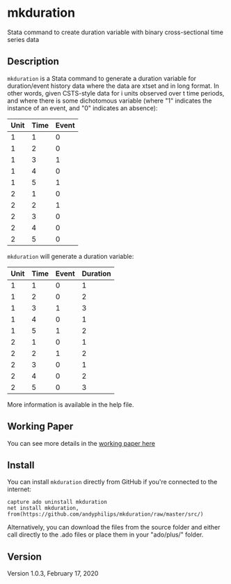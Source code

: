 # mkduration
Stata command to create duration variable with binary cross-sectional time series data

## Description
`mkduration` is a Stata command to generate a duration variable for duration/event history data where the data are xtset and in long format. In other words, given CSTS-style data for i units observed over t time periods, and where there is some dichotomous variable (where "1" indicates the instance of an event, and "0" indicates an absence):

| Unit | Time | Event |
|------|------|-------|
| 1    | 1    | 0     |
| 1    | 2    | 0     |
| 1    | 3    | 1     |
| 1    | 4    | 0     |
| 1    | 5    | 1     |
| 2    | 1    | 0     |
| 2    | 2    | 1     |
| 2    | 3    | 0     |
| 2    | 4    | 0     |
| 2    | 5    | 0     |

`mkduration` will generate a duration variable:

| Unit | Time | Event | Duration |
|------|------|-------|----------|
| 1 | 1 | 0 | 1 |
| 1 | 2 | 0 | 2 |
| 1 | 3 | 1 | 3 |
| 1 | 4 | 0 | 1 |
| 1 | 5 | 1 | 2 |
| 2 | 1 | 0 | 1 |
| 2 | 2 | 1 | 2 |
| 2 | 3 | 0 | 1 |
| 2 | 4 | 0 | 2 |
| 2 | 5 | 0 | 3 |

More information is available in the help file.

## Working Paper
You can see more details in the [working paper here](https://github.com/andyphilips/mkduration/blob/master/Philips-mkduration%20paper.pdf)

## Install
You can install `mkduration` directly from GitHub if you're connected to the internet:
```
capture ado uninstall mkduration
net install mkduration, from(https://github.com/andyphilips/mkduration/raw/master/src/)
```
Alternatively, you can download the files from the source folder and either call directly to the .ado files or place them in your "ado/plus/" folder.

## Version
Version 1.0.3, February 17, 2020
